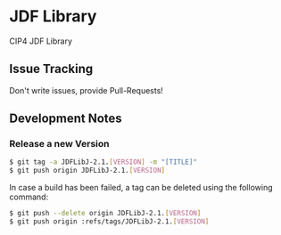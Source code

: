 # JDF Library
CIP4 JDF Library

## Issue Tracking
Don't write issues, provide Pull-Requests!

## Development Notes
### Release a new Version

```bash
$ git tag -a JDFLibJ-2.1.[VERSION] -m "[TITLE]"
$ git push origin JDFLibJ-2.1.[VERSION]
```

In case a build has been failed, a tag can be deleted using the following command:
```bash
$ git push --delete origin JDFLibJ-2.1.[VERSION]
$ git push origin :refs/tags/JDFLibJ-2.1.[VERSION]
```
